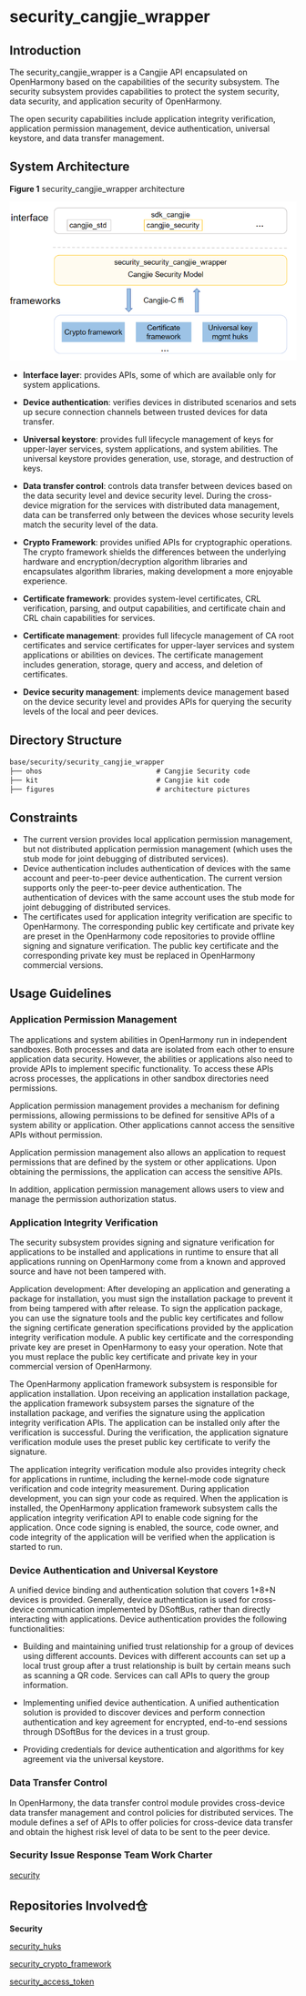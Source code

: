 # security_cangjie_wrapper

## Introduction

The security_cangjie_wrapper is a Cangjie API encapsulated on OpenHarmony based on the capabilities of the security subsystem. The security subsystem provides capabilities to protect the system security, data security, and application security of OpenHarmony.

The open security capabilities include application integrity verification, application permission management, device authentication, universal keystore, and data transfer management.

## System Architecture

**Figure 1** security_cangjie_wrapper architecture

![](figures/security_cangjie_wrapper_architecture_en.png)

- **Interface layer**: provides APIs, some of which are available only for system applications.
- **Device authentication**: verifies devices in distributed scenarios and sets up secure connection channels between trusted devices for data transfer.

- **Universal keystore**: provides full lifecycle management of keys for upper-layer services, system applications, and system abilities. The universal keystore provides generation, use, storage, and destruction of keys.

- **Data transfer control**: controls data transfer between devices based on the data security level and device security level. During the cross-device migration for the services with distributed data management, data can be transferred only between the devices whose security levels match the security level of the data.

- **Crypto Framework**: provides unified APIs for cryptographic operations. The crypto framework shields the differences between the underlying hardware and encryption/decryption algorithm libraries and encapsulates algorithm libraries, making development a more enjoyable experience.

- **Certificate framework**: provides system-level certificates, CRL verification, parsing, and output capabilities, and certificate chain and CRL chain capabilities for services.

- **Certificate management**: provides full lifecycle management of CA root certificates and service certificates for upper-layer services and system applications or abilities on devices. The certificate management includes generation, storage, query and access, and deletion of certificates.

- **Device security management**: implements device management based on the device security level and provides APIs for querying the security levels of the local and peer devices.


## Directory Structure

```
base/security/security_cangjie_wrapper
├── ohos                            # Cangjie Security code
├── kit                             # Cangjie kit code
├── figures                         # architecture pictures
```

## Constraints

- The current version provides local application permission management, but not distributed application permission management (which uses the stub mode for joint debugging of distributed services).
- Device authentication includes authentication of devices with the same account and peer-to-peer device authentication. The current version supports only the peer-to-peer device authentication. The authentication of devices with the same account uses the stub mode for joint debugging of distributed services.
- The certificates used for application integrity verification are specific to OpenHarmony. The corresponding public key certificate and private key are preset in the OpenHarmony code repositories to provide offline signing and signature verification. The public key certificate and the corresponding private key must be replaced in OpenHarmony commercial versions.

## Usage Guidelines

### Application Permission Management

The applications and system abilities in OpenHarmony run in independent sandboxes. Both processes and data are isolated from each other to ensure application data security. However, the abilities or applications also need to provide APIs to implement specific functionality. To access these APIs across processes, the applications in other sandbox directories need permissions.

Application permission management provides a mechanism for defining permissions, allowing permissions to be defined for sensitive APIs of a system ability or application. Other applications cannot access the sensitive APIs without permission.

Application permission management also allows an application to request permissions that are defined by the system or other applications. Upon obtaining the permissions, the application can access the sensitive APIs.

In addition, application permission management allows users to view and manage the permission authorization status.

### Application Integrity Verification

The security subsystem provides signing and signature verification for applications to be installed and applications in runtime to ensure that all applications running on OpenHarmony come from a known and approved source and have not been tampered with.

Application development: After developing an application and generating a package for installation, you must sign the installation package to prevent it from being tampered with after release. To sign the application package, you can use the signature tools and the public key certificates and follow the signing certificate generation specifications provided by the application integrity verification module. A public key certificate and the corresponding private key are preset in OpenHarmony to easy your operation. Note that you must replace the public key certificate and private key in your commercial version of OpenHarmony.

The OpenHarmony application framework subsystem is responsible for application installation. Upon receiving an application installation package, the application framework subsystem parses the signature of the installation package, and verifies the signature using the application integrity verification APIs. The application can be installed only after the verification is successful. During the verification, the application signature verification module uses the preset public key certificate to verify the signature.

The application integrity verification module also provides integrity check for applications in runtime, including the kernel-mode code signature verification and code integrity measurement. During application development, you can sign your code as required. When the application is installed, the OpenHarmony application framework subsystem calls the application integrity verification API to enable code signing for the application. Once code signing is enabled, the source, code owner, and code integrity of the application will be verified when the application is started to run.

### Device Authentication and Universal Keystore

A unified device binding and authentication solution that covers 1+8+N devices is provided. Generally, device authentication is used for cross-device communication implemented by DSoftBus, rather than directly interacting with applications. Device authentication provides the following functionalities:

- Building and maintaining unified trust relationship for a group of devices using different accounts. Devices with different accounts can set up a local trust group after a trust relationship is built by certain means such as scanning a QR code. Services can call APIs to query the group information.

- Implementing unified device authentication. A unified authentication solution is provided to discover devices and perform connection authentication and key agreement for encrypted, end-to-end sessions through DSoftBus for the devices in a trust group.

- Providing credentials for device authentication and algorithms for key agreement via the universal keystore.

### Data Transfer Control

In OpenHarmony, the data transfer control module provides cross-device data transfer management and control policies for distributed services. The module defines a sef of APIs to offer policies for cross-device data transfer and obtain the highest risk level of data to be sent to the peer device.

### Security Issue Response Team Work Charter

[security](https://gitee.com/openharmony/security)

## Repositories Involved仓

**Security**

[security_huks](https://gitee.com/openharmony/security_huks)

[security_crypto_framework](https://gitee.com/openharmony/security_crypto_framework)

[security_access_token](https://gitee.com/openharmony/security_access_token)
